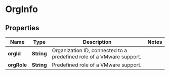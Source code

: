 # OrgInfo

## Properties
Name | Type | Description | Notes
------------ | ------------- | ------------- | -------------
**orgId** | **String** | Organization ID, connected to a predefined role of a VMware support. | 
**orgRole** | **String** | Predefined role of a VMware support. | 
